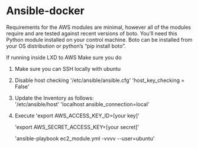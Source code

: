 # Ansible-docker
Requirements for the AWS modules are minimal,
however all of the modules require and are tested against recent versions of boto. You’ll need this Python module installed on your control machine. Boto can be installed from your OS distribution or python’s “pip install boto”.

If running inside LXD to AWS
Make sure you do 

  1) Make sure you can SSH locally with ubuntu
  
  2) Disable host checking
      '/etc/ansible/ansible.cfg'
      'host_key_checking = False'
      
  3) Update the Inventory as follows:  
       '/etc/ansible/host'
       'localhost ansible_connection=local'
       
  4) Execute
      'export AWS_ACCESS_KEY_ID=[your key]'
      
      'export AWS_SECRET_ACCESS_KEY=[your secret]'
      
      'ansible-playbook ec2_module.yml -vvvv --user=ubuntu'
